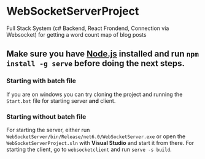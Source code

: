 # WebSocketServerProject
Full Stack System (c# Backend, React Frondend, Connection via Websocket) for getting a word count map of blog posts

## Make sure you have [Node.js](https://nodejs.org/en) installed and run `npm install -g serve` before doing the next steps.

### Starting with batch file
If you are on windows you can try cloning the project and running the `Start.bat` file for starting server **and** client.

### Starting without batch file
For starting the server, either run `WebSocketServer/bin/Release/net6.0/WebSocketServer.exe` or open the `WebSocketServerProject.sln` with **Visual Studio** and start it from there.
For starting the client, go to `websocketclient` and run `serve -s build`.
